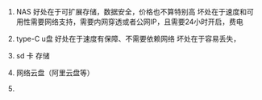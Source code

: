 1. NAS 
	好处在于可扩展存储，数据安全，价格也不算特别高
	坏处在于速度和可用性需要网络支持，需要内网穿透或者公网IP，且需要24小时开启，费电

2. type-C u盘
	好处在于速度有保障、不需要依赖网络
	坏处在于容易丢失，

3. sd 卡 存储
4. 网络云盘（阿里云盘等）
5. 